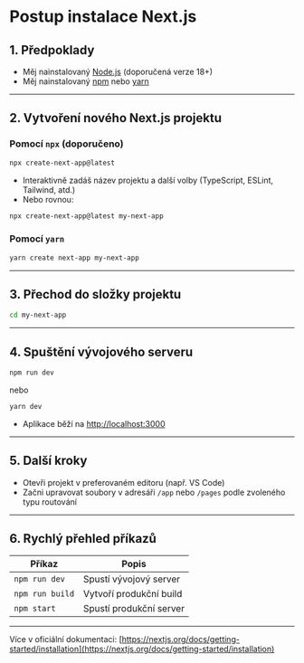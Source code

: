 # Postup instalace Next.js

## 1. Předpoklady
- Měj nainstalovaný [Node.js](https://nodejs.org/) (doporučená verze 18+)
- Měj nainstalovaný [npm](https://www.npmjs.com/) nebo [yarn](https://yarnpkg.com/)

---

## 2. Vytvoření nového Next.js projektu

### Pomocí `npx` (doporučeno)
```bash
npx create-next-app@latest
```
- Interaktivně zadáš název projektu a další volby (TypeScript, ESLint, Tailwind, atd.)
- Nebo rovnou:
```bash
npx create-next-app@latest my-next-app
```

### Pomocí `yarn`
```bash
yarn create next-app my-next-app
```

---

## 3. Přechod do složky projektu
```bash
cd my-next-app
```

---

## 4. Spuštění vývojového serveru
```bash
npm run dev
```
nebo
```bash
yarn dev
```
- Aplikace běží na [http://localhost:3000](http://localhost:3000)

---

## 5. Další kroky
- Otevři projekt v preferovaném editoru (např. VS Code)
- Začni upravovat soubory v adresáři `/app` nebo `/pages` podle zvoleného typu routování

---

## 6. Rychlý přehled příkazů

| Příkaz                      | Popis                        |
|-----------------------------|------------------------------|
| `npm run dev`               | Spustí vývojový server       |
| `npm run build`             | Vytvoří produkční build      |
| `npm start`                 | Spustí produkční server      |

---

Více v oficiální dokumentaci: [https://nextjs.org/docs/getting-started/installation](https://nextjs.org/docs/getting-started/installation)
